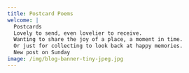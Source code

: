 ```yaml
---
title: Postcard Poems
welcome: |
  Postcards
  Lovely to send, even lovelier to receive.
  Wanting to share the joy of a place, a moment in time.
  Or just for collecting to look back at happy memories.
  New post on Sunday
image: /img/blog-banner-tiny-jpeg.jpg
---
```

